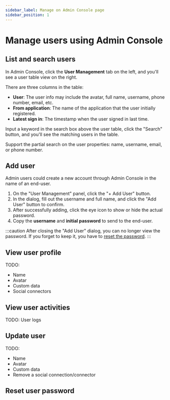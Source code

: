 ```yaml
---
sidebar_label: Manage on Admin Console page
sidebar_position: 1
---
```


# Manage users using Admin Console

## List and search users

In Admin Console, click the **User Management** tab on the left, and you'll see a user table view on the right.

There are three columns in the table:

- **User**: The user info may include the avatar, full name, username, phone number, email, etc.
- **From application**: The name of the application that the user initially registered.
- **Latest sign in**: The timestamp when the user signed in last time.

Input a keyword in the search box above the user table, click the "Search" button, and you'll see the matching users in the table.

Support the partial search on the user properties: name, username, email, or phone number.

## Add user

Admin users could create a new account through Admin Console in the name of an end-user.

1. On the "User Management" panel, click the "+ Add User" button.
2. In the dialog, fill out the username and full name, and click the "Add User" button to confirm.
3. After successfully adding, click the eye icon to show or hide the actual password.
4. Copy the **username** and **initial password** to send to the end-user.

:::caution
After closing the "Add User" dialog, you can no longer view the password.
If you forget to keep it, you have to [reset the password](#reset-user-password).
:::

## View user profile

TODO:

- Name
- Avatar
- Custom data
- Social connectors

## View user activities

TODO: User logs

## Update user

TODO:

- Name
- Avatar
- Custom data
- Remove a social connection/connector

## Reset user password
